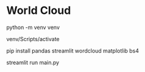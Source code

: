 # World Cloud

python -m venv venv

venv/Scripts/activate

pip install pandas streamlit wordcloud matplotlib bs4

streamlit run main.py